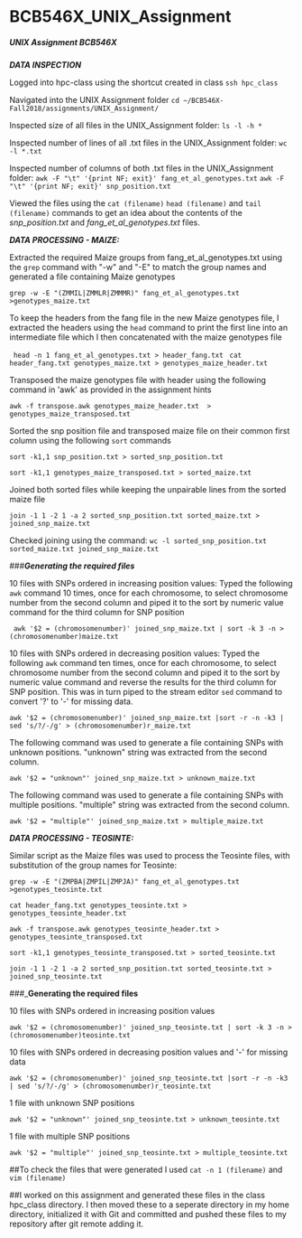 # BCB546X_UNIX_Assignment
##### UNIX Assignment BCB546X
 
_**DATA INSPECTION**_

Logged into hpc-class using the shortcut created in class `ssh hpc_class` 

Navigated into the UNIX Assignment folder 
`cd ~/BCB546X-Fall2018/assignments/UNIX_Assignment/`

Inspected size of all files in the UNIX_Assignment folder:
`ls -l -h *`

Inspected number of lines of all .txt files in the UNIX_Assignment folder:
`wc -l *.txt`

Inspected number of columns of both .txt files in the UNIX\_Assignment folder: 
`awk -F "\t" '{print NF; exit}' fang_et_al_genotypes.txt`
`awk -F "\t" '{print NF; exit}' snp_position.txt`

Viewed the files using the `cat (filename)` `head (filename)` and `tail (filename)` commands to get an idea about the contents of the _snp_position.txt_ and _fang_et_al_genotypes.txt_ files. 

_**DATA PROCESSING - MAIZE:**_


Extracted the required Maize groups from fang_et_al_genotypes.txt using the `grep` command with "-w" and "-E" to match the group names and generated a file containing Maize genotypes

`grep -w -E "(ZMMIL|ZMMLR|ZMMMR)" fang_et_al_genotypes.txt >genotypes_maize.txt`


To keep the headers from the fang file in the new Maize genotypes file, I extracted the headers using the `head` command to print the first line into an intermediate file which I then concatenated with the maize genotypes file 

` head -n 1 fang_et_al_genotypes.txt > header_fang.txt`
` cat header_fang.txt genotypes_maize.txt > genotypes_maize_header.txt`


Transposed the maize genotypes file with header using the following command in 'awk' as provided in the assignment hints

`awk -f transpose.awk genotypes_maize_header.txt  > genotypes_maize_transposed.txt`


Sorted the snp position file and transposed maize file on their common first column using the following `sort` commands 

`sort -k1,1 snp_position.txt > sorted_snp_position.txt`

`sort -k1,1 genotypes_maize_transposed.txt > sorted_maize.txt`


Joined both sorted files while keeping the unpairable lines from the sorted maize file

`join -1 1 -2 1 -a 2 sorted_snp_position.txt sorted_maize.txt > joined_snp_maize.txt`


Checked joining using the command:
`wc -l sorted_snp_position.txt sorted_maize.txt joined_snp_maize.txt`


###_**Generating the required files**_


10 files with SNPs ordered in increasing position values: Typed the following `awk` command 10 times, once for each chromosome, to select chromosome number from the second column and piped it to the sort by numeric value command for the third column for SNP position  

` awk '$2 = (chromosomenumber)' joined_snp_maize.txt | sort -k 3 -n > (chromosomenumber)maize.txt`


10 files with SNPs ordered in decreasing position values: Typed the following `awk` command ten times, once for each chromosome, to select chromosome number from the second column and piped it to the sort by numeric value command and reverse the results for the third column for SNP position. This was in turn piped to the stream editor `sed` command to convert '?' to '-' for missing data. 

`awk '$2 = (chromosomenumber)' joined_snp_maize.txt |sort -r -n -k3 | sed 's/?/-/g' > (chromosomenumber)r_maize.txt`


The following command was used to generate a file containing SNPs with unknown positions. "unknown" string was extracted from the second column. 

`awk '$2 = "unknown"' joined_snp_maize.txt > unknown_maize.txt`


The following command was used to generate a file containing SNPs with multiple positions. "multiple" string was extracted from the second column.

`awk '$2 = "multiple"' joined_snp_maize.txt > multiple_maize.txt`

_**DATA PROCESSING - TEOSINTE:**_

Similar script as the Maize files was used to process the Teosinte files, with substitution of the group names for Teosinte:


`grep -w -E "(ZMPBA|ZMPIL|ZMPJA)" fang_et_al_genotypes.txt >genotypes_teosinte.txt`

`cat header_fang.txt genotypes_teosinte.txt > genotypes_teosinte_header.txt`

`awk -f transpose.awk genotypes_teosinte_header.txt > genotypes_teosinte_transposed.txt`

`sort -k1,1 genotypes_teosinte_transposed.txt > sorted_teosinte.txt`

`join -1 1 -2 1 -a 2 sorted_snp_position.txt sorted_teosinte.txt > joined_snp_teosinte.txt`


###_**Generating the required files**

10 files with SNPs ordered in increasing position values

`awk '$2 = (chromosomenumber)' joined_snp_teosinte.txt | sort -k 3 -n > (chromosomenumber)teosinte.txt`

10 files with SNPs ordered in decreasing position values and '-' for missing data

`awk '$2 = (chromosomenumber)' joined_snp_teosinte.txt |sort -r -n -k3 | sed 's/?/-/g' > (chromosomenumber)r_teosinte.txt`

1 file with unknown SNP positions 

`awk '$2 = "unknown"' joined_snp_teosinte.txt > unknown_teosinte.txt`

1 file with multiple SNP positions

`awk '$2 = "multiple"' joined_snp_teosinte.txt > multiple_teosinte.txt`


##To check the files that were generated I used `cat -n 1 (filename)` and `vim (filename)`

##I worked on this assignment and generated these files in the class hpc_class directory. I then moved these to a seperate directory in my home directory, initialized it with Git and committed and pushed these files to my repository after git remote adding it.  
